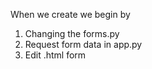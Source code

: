 When we create we begin by 
1. Changing the forms.py
2. Request form data in app.py
3. Edit .html form 